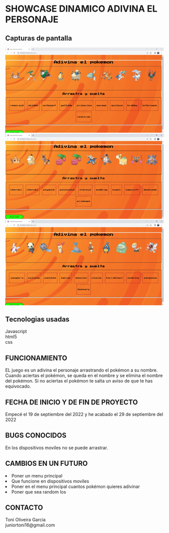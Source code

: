 <h1>SHOWCASE DINAMICO ADIVINA EL PERSONAJE</h1>

<h2>Capturas de pantalla</h2>

![captura1](/capturas-de-pantalla\Captura1.JPG)
![captura2](/capturas-de-pantalla\Captura2.JPG)
![captura3](/capturas-de-pantalla\Captura3.JPG)


<h2>Tecnologias usadas</h2>
Javascript<br>
html5<br>
css

<h2>FUNCIONAMIENTO</h2>
EL juego es un adivina el personaje arrastrando el pokémon a su nombre. Cuando aciertas el pokémon, se queda en el nombre y se elimina el nombre del pokémon. Si no aciertas el pokémon te salta un aviso de que te has equivocado.

<h2>FECHA DE INICIO Y DE FIN DE PROYECTO</h2>
Empecé el 19 de septiembre del 2022 y he acabado el 29 de septiembre del 2022

<h2>BUGS CONOCIDOS</h2>
En los dispositivos moviles no se puede arrastrar.

<h2>CAMBIOS EN UN FUTURO</h2>
<li>Poner un menu principal
<li>Que funcione en dispositivos moviles
<li>Poner en el menu principal cuantos pokémon quieres adivinar
<li>Poner que sea random los

<h2>CONTACTO</h2>
Toni Oliveira Garcia<br>
juniortoni16@gmail.com


